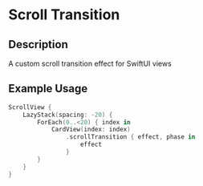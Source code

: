 # Scroll Transition

## Description
A custom scroll transition effect for SwiftUI views

## Example Usage
```swift
ScrollView {
    LazyStack(spacing: -20) {
        ForEach(0..<20) { index in
            CardView(index: index)
                .scrollTransition { effect, phase in
                    effect
                }
        }
    }
}
